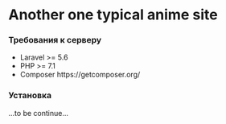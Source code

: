 <h1>Another one typical anime site</h1>

<h3>Требования к серверу</h3>
<ul>
  <li>Laravel >= 5.6</li>
  <li>PHP >= 7.1</li>
  <li>Composer https://getcomposer.org/ </li>
</ul>

<h3>Установка</h3>
...to be continue...
